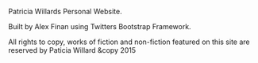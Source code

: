 Patricia Willards Personal Website.

Built by Alex Finan using Twitters Bootstrap Framework.

All rights to copy, works of fiction and non-fiction featured on this site are reserved by Paticia Willard &copy 2015 